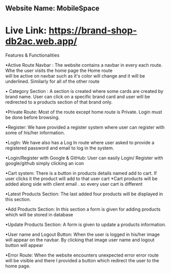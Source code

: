 ## Website Name:  MobileSpace

# Live Link: https://brand-shop-db2ac.web.app/

Features & Functionalities

•Active Route Navbar : The website contains a navbar in every each route. Whe the user visits the home page the Home route  
                       will be active on navbar such as it's color will change and it will be underlined. Similarly for all of the other route

• Category Section : A section is created where some cards are created by brand name. User can click on a specific brand card 
                     and user will be redirected to a products section of that brand only.

•Private Route: Most of the route except home route is Private. Login must be done before browsing.

•Register: We have provided a register system where user can register with some of his/her information.

•LogIn: We have also has a Log In route where user asked to provide a registered password and email to log in the system.

•Login/Register with Google & GitHub: User can easily Login/ Register with google/github simply clicking an icon


•Cart system: There is a button in products details named add to cart. If user clicks it the product will add to that user cart
              *Cart products will be added along side with client email . so every user cart is different

•Latest Products Section: The last added four products will be displayed in this section.

•Add Products Section: In this section a form is given for adding products which will be stored in database

•Update Products Section: A form is given to update a products information.

•User name and Logout Button: When the user is logged in his/her image will appear on the navbar. By clicking that image user 
                             name and logout button will appear

•Error Route: When the website encounters unexpected error error route will be visible and there I provided a button which 
              redirect the user to the home page.
